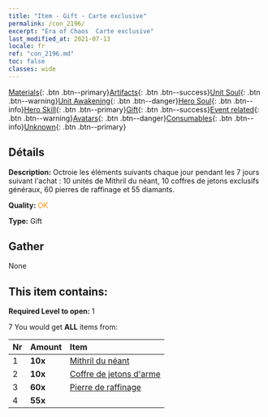 ```yaml
---
title: "Item - Gift - Carte exclusive"
permalink: /con_2196/
excerpt: "Era of Chaos  Carte exclusive"
last_modified_at: 2021-07-13
locale: fr
ref: "con_2196.md"
toc: false
classes: wide
---
```

 [Materials](/ItemsFR/){: .btn .btn--primary}[Artifacts](/ItemsFR/Artifacts/){: .btn .btn--success}[Unit Soul](/ItemsFR/UnitSoul/){: .btn .btn--warning}[Unit Awakening](/ItemsFR/UnitAwakening/){: .btn .btn--danger}[Hero Soul](/ItemsFR/HeroSoul/){: .btn .btn--info}[Hero Skill](/ItemsFR/HeroSkill/){: .btn .btn--primary}[Gift](/ItemsFR/Gift/){: .btn .btn--success}[Event related](/ItemsFR/Events/){: .btn .btn--warning}[Avatars](/ItemsFR/Avatars/){: .btn .btn--danger}[Consumables](/ItemsFR/Consumables/){: .btn .btn--info}[Unknown](/ItemsFR/Unknown/){: .btn .btn--primary}

## Détails
 **Description:** Octroie les éléments suivants chaque jour pendant les 7 jours suivant l'achat : 10 unités de Mithril du néant, 10 coffres de jetons exclusifs généraux, 60 pierres de raffinage et 55 diamants.

 **Quality:** <span style="color: #FF8C00">OK</span>

 **Type:** Gift

## Gather

  None

## This item contains:

 **Required Level to open:** 1

 7 You would get **ALL** items  from:

  | Nr | Amount |     Item    |
  |:---|:-------|:------------|
  | 1 |  **10x** | [Mithril du néant](/ItemsFR/con_817/) |  | 
  | 2 |  **10x** | [Coffre de jetons d'arme](/ItemsFR/con_1367/) |  | 
  | 3 |  **60x** | [Pierre de raffinage](/ItemsFR/con_814/) |  | 
  | 4 |  **55x** | <i class="fas fa-gem"/> |  | 

